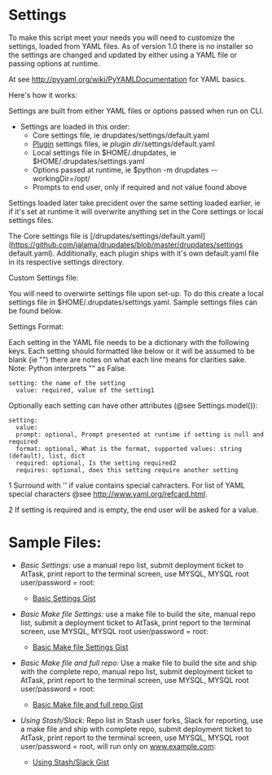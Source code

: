 Settings
===========

To make this script meet your needs you will need to customize the settings,
loaded from YAML files.  As of version 1.0 there is no installer so the settings
are changed and updated by either using a YAML file or passing options at
runtime.

At see http://pyyaml.org/wiki/PyYAMLDocumentation for YAML basics.

Here's how it works:

Settings are built from either YAML files or options passed when run on CLI.

-  Settings are loaded in this order:<a name="overrides"></a>
    -  Core settings file, ie drupdates/settings/default.yaml
    -  [Plugin](plugins.md) settings files, ie *plugin dir*/settings/default.yaml
    -  Local settings file in $HOME/.drupdates, ie $HOME/.drupdates/settings.yaml
    -  Options passed at runtime, ie $python -m drupdates --workingDir=/opt/
    -  Prompts to end user, only if required and not value found above

Settings loaded later take precident over the same setting loaded earlier,
ie if it's set at runtime it will overwrite anything set in the Core settings
or local settings files.

The Core settings file is [/drupdates/settings/default.yaml](https://github.com/jalama/drupdates/blob/master/drupdates/settings default.yaml). Additionally, each plugin ships with it's own default.yaml file in its respective settings directory.

Custom Settings file:

You will need to overwirte settings file upon set-up.  To do this create a local
settings file in $HOME/.drupdates/settings.yaml.  Sample settings files can be
found below.

Settings Format:

Each setting in the YAML file needs to be a dictionary with the following keys.
Each setting should formatted like below or it will be assumed to be blank
(ie "") there are notes on what each line means for clarities sake. Note: Python
interprets "" as False.

```
setting: the name of the setting
  value: required, value of the setting1
```
Optionally each setting can have other attributes (@see Settings.model()):

```
setting:
  value:
  prompt: optional, Prompt presented at runtime if setting is null and required
  format: optional, What is the format, supported values: string (default), list, dict
  required: optional, Is the setting required2
  requires: optional, does this setting require another setting
```

1 Surround with '' if value contains special cahracters.  For list of YAML
special characters @see http://www.yaml.org/refcard.html.

2 If setting is required and is empty, the end user will be asked for a value.

**Sample Files:**<a name="samples"></a>
=================

- *Basic Settings:* use a manual repo list, submit deployment ticket to AtTask,
print report to the terminal screen, use MYSQL, MYSQL root user/password = root:
    - [Basic Settings Gist](https://gist.github.com/jalama/c14c3e8880f7274dbb90)

- *Basic Make file Settings:* use a make file to build the site,
manual repo list, submit a deployment ticket to AtTask,
print report to the terminal screen, use MYSQL, MYSQL root user/password = root:
    - [Basic Make file Settings Gist](https://gist.github.com/jalama/28aee650f3250cf92a55)

- *Basic Make file and full repo:*  Use a make file to build the site and ship
with the complete repo, manual repo list, submit deployment ticket to AtTask,
print report to the terminal screen, use MYSQL, MYSQL root user/password = root:
    - [Basic Make file and full repo Gist](https://gist.github.com/jalama/29091db65a263ec021af)

- *Using Stash/Slack*: Repo list in Stash user forks, Slack for reporting,
use a make file and ship with complete repo, submit deployment ticket to AtTask,
print report to the terminal screen, use MYSQL, MYSQL root user/password = root,
will run only on www.example.com:
    - [Using Stash/Slack Gist](https://gist.github.com/jalama/6798bf4e1b8e28a31088)
